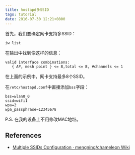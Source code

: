 ```yaml
---
title: hostapd多SSID
tags: tutorial
date: 2016-07-30 12:21+0800
---
```


首先，我们要确定网卡支持多SSID：

    iw list

在输出中找到像这样的信息：

    valid interface combinations:
       { AP, mesh point } <= 8,total <= 8, #channels <= 1

在上面的示例中，网卡支持最多8个SSID。

在`/etc/hostapd.conf`中直接添加`bss`字段：

    bss=wlan0_0
    ssid=wifi1
    wpa=2
    wpa_passphrase=12345678

P.S. 在我的设备上不用修改MAC地址。

## References

* [Multiple SSIDs Configuration · mengning/chameleon Wiki](https://github.com/mengning/chameleon/wiki/Multiple-SSIDs-Configuration)
